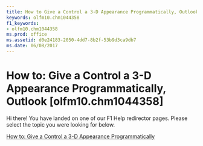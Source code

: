 ```yaml
---
title: How to Give a Control a 3-D Appearance Programmatically, Outlook [olfm10.chm1044358]
keywords: olfm10.chm1044358
f1_keywords:
- olfm10.chm1044358
ms.prod: office
ms.assetid: d0e24183-2050-4dd7-8b2f-53b9d3ca9db7
ms.date: 06/08/2017
---
```



# How to: Give a Control a 3-D Appearance Programmatically, Outlook [olfm10.chm1044358]

Hi there! You have landed on one of our F1 Help redirector pages. Please select the topic you were looking for below.

[How to: Give a Control a 3-D Appearance Programmatically](http://msdn.microsoft.com/library/7e701b10-4b28-aae9-9238-c12fa8e4f885%28Office.15%29.aspx)

